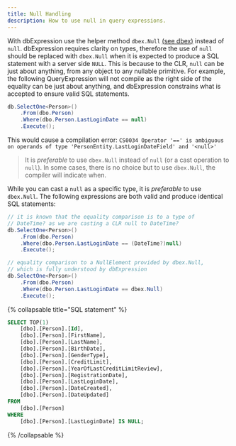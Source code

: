 ```yaml
---
title: Null Handling
description: How to use null in query expressions.
---
```


With dbExpression use the helper method ```dbex.Null``` [(see dbex)](/Utilities/dbex#dbex-null) instead of ```null```.  dbExpression requires clarity on types, therefore the use of ```null``` should be replaced with ```dbex.Null``` when it is expected to produce a SQL statement with a server side ```NULL```.  This is because to the CLR, ```null``` can be just about anything, from any object to any nullable primitive.  For example, the following QueryExpression will not compile as the right side of the equality can be just about anything, and dbExpression constrains what is accepted to ensure valid SQL statements.

```csharp
db.SelectOne<Person>()
    .From(dbo.Person)
    .Where(dbo.Person.LastLoginDate == null)
    .Execute();
```

This would cause a compilation error:  ```CS0034 Operator '==' is ambiguous on operands of type 'PersonEntity.LastLoginDateField' and '<null>'```

> It is *preferable* to use ```dbex.Null``` instead of ```null``` (or a cast operation to ```null```).  In some cases, there is no choice but to use ```dbex.Null```, the compiler will indicate when.

 While you can cast a ```null``` as a specific type, it is *preferable* to use ```dbex.Null```.  The following expressions are both valid and produce identical SQL statements:

```csharp
// it is known that the equality comparison is to a type of 
// DateTime? as we are casting a CLR null to DateTime?
db.SelectOne<Person>()
    .From(dbo.Person)
    .Where(dbo.Person.LastLoginDate == (DateTime?)null)
    .Execute();

// equality comparison to a NullElement provided by dbex.Null,
// which is fully understood by dbExpression
db.SelectOne<Person>()
    .From(dbo.Person)
    .Where(dbo.Person.LastLoginDate == dbex.Null)
    .Execute();
```

{% collapsable title="SQL statement" %}
```sql
SELECT TOP(1)
	[dbo].[Person].[Id],
	[dbo].[Person].[FirstName],
	[dbo].[Person].[LastName],
	[dbo].[Person].[BirthDate],
	[dbo].[Person].[GenderType],
	[dbo].[Person].[CreditLimit],
	[dbo].[Person].[YearOfLastCreditLimitReview],
	[dbo].[Person].[RegistrationDate],
	[dbo].[Person].[LastLoginDate],
	[dbo].[Person].[DateCreated],
	[dbo].[Person].[DateUpdated]
FROM
	[dbo].[Person]
WHERE
	[dbo].[Person].[LastLoginDate] IS NULL;
```
{% /collapsable %}